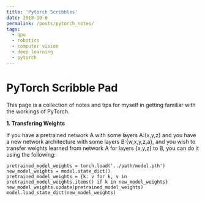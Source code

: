 ```yaml
---
title: 'Pytorch Scribbles'
date: 2018-10-6
permalink: /posts/pytorch_notes/
tags:
  - gpu
  - robotics
  - computer vision
  - deep learning
  - pytorch
---
```


PyTorch Scribble Pad
======

This page is a collection of notes and tips for myself in getting familiar with
the workings of PyTorch.

__1. Transfering Weights__

If you have a pretrained network A with some layers A:{x,y,z} and you have a new
network architecture with some layers B:{w,x,y,z,a}, and you wish to transfer
weights learned from network A for layers {x,y,z} to B, you can do it using the
following:

```
pretrained_model_weights = torch.load('../path/model.pth')
new_model_weights = model.state_dict()
pretrained_model_weights = {k: v for k, v in pretrained_model_weights.items() if k in new_model_weights}
new_model_weights.update(pretrained_model_weights)
model.load_state_dict(new_model_weights)
```

